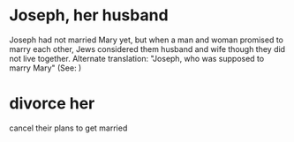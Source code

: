 
# Joseph, her husband
Joseph had not married Mary yet, but when a man and woman promised to marry each other, Jews considered them husband and wife though they did not live together. Alternate translation: "Joseph, who was supposed to marry Mary" (See: )

# divorce her
cancel their plans to get married